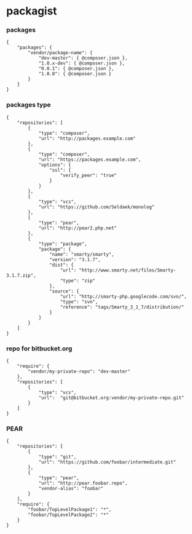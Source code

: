 packagist
=========


### packages

	{
	    "packages": {
	        "vendor/package-name": {
	            "dev-master": { @composer.json },
	            "1.0.x-dev": { @composer.json },
	            "0.0.1": { @composer.json },
	            "1.0.0": { @composer.json }
	        }
	    }
	}


### packages type

	{
	    "repositories": [
	        {
	            "type": "composer",
	            "url": "http://packages.example.com"
	        },
	        {
	            "type": "composer",
	            "url": "https://packages.example.com",
	            "options": {
	                "ssl": {
	                    "verify_peer": "true"
	                }
	            }
	        },
	        {
	            "type": "vcs",
	            "url": "https://github.com/Seldaek/monolog"
	        },
	        {
	            "type": "pear",
	            "url": "http://pear2.php.net"
	        },
	        {
	            "type": "package",
	            "package": {
	                "name": "smarty/smarty",
	                "version": "3.1.7",
	                "dist": {
	                    "url": "http://www.smarty.net/files/Smarty-3.1.7.zip",
	                    "type": "zip"
	                },
	                "source": {
	                    "url": "http://smarty-php.googlecode.com/svn/",
	                    "type": "svn",
	                    "reference": "tags/Smarty_3_1_7/distribution/"
	                }
	            }
	        }
	    ]
	}
	
### repo for bitbucket.org

	{
	    "require": {
	        "vendor/my-private-repo": "dev-master"
	    },
	    "repositories": [
	        {
	            "type": "vcs",
	            "url":  "git@bitbucket.org:vendor/my-private-repo.git"
	        }
	    ]
	}
	

### PEAR

	{
	    "repositories": [
	        {
	            "type": "git",
	            "url": "https://github.com/foobar/intermediate.git"
	        },
	        {
	            "type": "pear",
	            "url": "http://pear.foobar.repo",
	            "vendor-alias": "foobar"
	        }
	    ],
	    "require": {
	        "foobar/TopLevelPackage1": "*",
	        "foobar/TopLevelPackage2": "*"
	    }
	}
	
